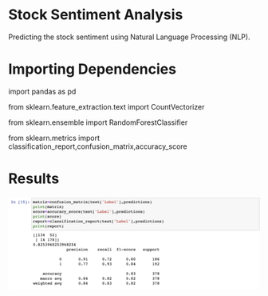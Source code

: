 # Stock Sentiment Analysis

Predicting the stock sentiment using Natural Language Processing (NLP).

# Importing Dependencies

import pandas as pd

from sklearn.feature_extraction.text import CountVectorizer

from sklearn.ensemble import RandomForestClassifier

from sklearn.metrics import classification_report,confusion_matrix,accuracy_score

# Results

<img width="677" alt="result1" src="https://github.com/VatsalNanda/NLP-Projects/blob/main/Stock%20sentiment%20analysis/result.png">

